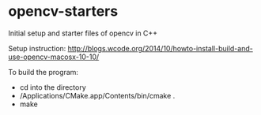 # opencv-starters
Initial setup and starter files of opencv in C++

Setup instruction: http://blogs.wcode.org/2014/10/howto-install-build-and-use-opencv-macosx-10-10/

To build the program:
<ul>
<li>cd into the directory
<li>/Applications/CMake.app/Contents/bin/cmake .
<li>make
</ul>
